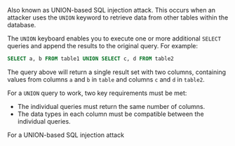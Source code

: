 Also known as UNION-based SQL injection attack. This occurs when an attacker uses the `UNION` keyword to retrieve data from other tables within the database.

The `UNION` keyboard enables you to execute one or more additional `SELECT` queries and append the results to the original query. For example:
```sql
SELECT a, b FROM table1 UNION SELECT c, d FROM table2
```
The query above will return a single result set with two columns, containing values from columns `a` and `b` in `table` and columns `c` and `d` in `table2`.

For a `UNION` query to work, two key requirements must be met:
- The individual queries must return the same number of columns.
- The data types in each column must be compatible between the individual queries.

For a UNION-based SQL injection attack